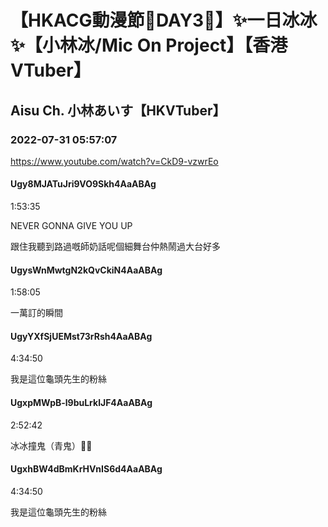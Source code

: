 # 【HKACG動漫節🧊DAY3🧊】✨一日冰冰✨【小林冰/Mic On Project】【香港VTuber】

## Aisu Ch. 小林あいす【HKVTuber】

### 2022-07-31 05:57:07

https://www.youtube.com/watch?v=CkD9-vzwrEo

#### Ugy8MJATuJri9VO9Skh4AaABAg

1:53:35

NEVER GONNA GIVE YOU UP

跟住我聽到路過嘅師奶話呢個細舞台仲熱鬧過大台好多



#### UgysWnMwtgN2kQvCkiN4AaABAg

1:58:05

一萬訂的瞬間



#### UgyYXfSjUEMst73rRsh4AaABAg

4:34:50 

我是這位龜頭先生的粉絲



#### UgxpMWpB-l9buLrklJF4AaABAg

2:52:42

冰冰撞鬼（青鬼）🤣🤣



#### UgxhBW4dBmKrHVnIS6d4AaABAg

4:34:50 

我是這位龜頭先生的粉絲

